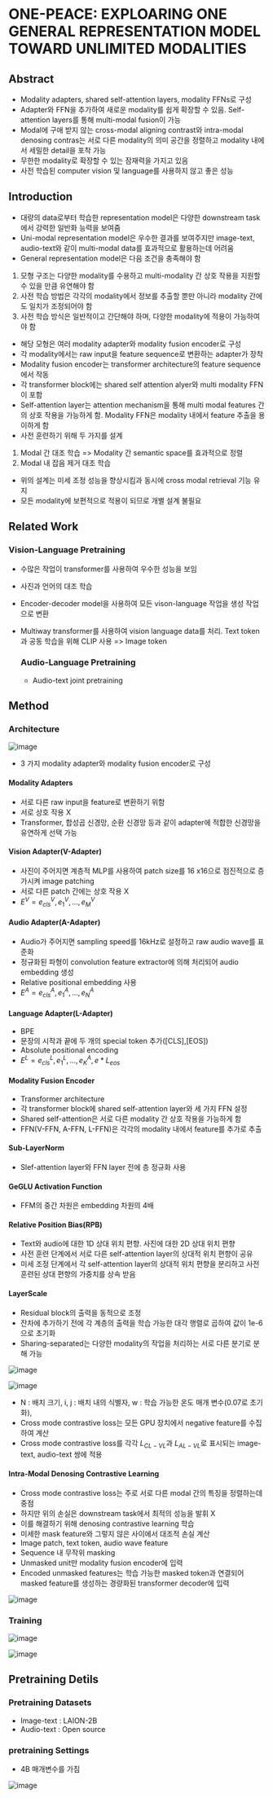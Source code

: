 # ONE-PEACE: EXPLOARING ONE GENERAL REPRESENTATION MODEL TOWARD UNLIMITED MODALITIES

## Abstract

- Modality adapters, shared self-attention layers, modality FFNs로 구성
- Adapter와 FFN을 추가하여 새로운 modality를 쉽게 확장할 수 있음. Self-attention layers를 통해 multi-modal fusion이 가능
- Modal에 구애 받지 않는 cross-modal aligning contrast와 intra-modal denosing contras는 서로 다른 modality의 의미 공간을 정렬하고 modality 내에서 세밀한 detail을 포착 가능
- 무한한 modality로 확장할 수 있는 잠재력을 가지고 있음 
- 사전 학습된 computer vision 및 language를 사용하지 않고 좋은 성능

## Introduction
- 대량의 data로부터 학습한 representation model은 다양한 downstream task에서 강력한 일반화 능력을 보여줌
- Uni-modal representation model은 우수한 결과를 보여주지만 image-text, audio-text와 같이 multi-modal data를 효과적으로 활용하는데 어려움
- General representation model은 다음 조건을 충족해야 함
1. 모형 구조는 다양한 modality를 수용하고 multi-modality 간 상호 작용을 지원할 수 있을 만큼 유연해야 함
2. 사전 학습 방법은 각각의 modality에서 정보를 추출할 뿐만 아니라 modality 간에도 일치가 조정되어야 함
3. 사전 학습 방식은 일반적이고 간단해야 하며, 다양한 modality에 적용이 가능하여야 함

- 해당 모형은 여러 modality adapter와 modality fusion encoder로 구성
- 각 modality에서는 raw input을 feature sequence로 변환하는 adapter가 장착
- Modality fusion encoder는 transformer architecture의 feature sequence에서 작동
- 각 transformer block에는 shared self attention alyer와 multi modality FFN이 포함
- Self-attention layer는 attention mechanism을 통해 multi modal features 간의 상호 작용을 가능하게 함. Modality FFN은 modality 내에서 feature 추출을 용이하게 함
- 사전 훈련하기 위해 두 가지를 설계
1. Modal 간 대조 학습 => Modality 간 semantic space를 효과적으로 정렬
2. Modal 내 잡음 제거 대조 학습
- 위의 설계는 미세 조정 성능을 향상시킴과 동시에 cross modal retrieval 기능 유지
- 모든 modality에 보편적으로 적용이 되므로 개별 설계 불필요



## Related Work

### Vision-Language Pretraining

- 수많은 작업이 transformer를 사용하여 우수한 성능을 보임
- 사진과 언어의 대조 학습
- Encoder-decoder model을 사용하여 모든 vison-language 작업을 생성 작업으로 변환
- Multiway transformer를 사용하여 vision language data를 처리. Text token과 공동 학습을 위해 CLIP 사용 => Image token

  ### Audio-Language Pretraining
  - Audio-text joint pretraining

## Method

### Architecture

![image](https://github.com/as9786/ComputerVision/assets/80622859/8091cfcf-4370-4780-bd88-c533ce54af8f)

- 3 가지 modality adapter와 modality fusion encoder로 구성

#### Modality Adapters
- 서로 다른 raw input을 feature로 변환하기 위함
- 서로 상호 작용 X
- Transformer, 합성곱 신경망, 순환 신경망 등과 같이 adapter에 적합한 신경망을 유연하게 선택 가능

#### Vision Adapter(V-Adapter)
- 사진이 주어지면 계층적 MLP를 사용하여 patch size를 16 x16으로 점진적으로 증가시켜 image patching
- 서로 다른 patch 간에는 상호  작용 X
- $E^V = {e^V_{cls}, e^V_1,...,e^V_M}$

#### Audio Adapter(A-Adapter)

- Audio가 주어지면 sampling speed를 16kHz로 설정하고 raw audio wave를 표준화
- 정규화된 파형이 convolution feature extractor에 의해 처리되어 audio embedding 생성
- Relative positional embedding 사용
- $E^A = {e^A_{cls}, e^A_1,…,e^A_{N}}$

#### Language Adapter(L-Adapter)

- BPE
- 문장의 시작과 끝에 두 개의 special token 추가([CLS],[EOS])
- Absolute positional encoding
- $E^L = {e^L_{cls}, e^L_1,…,e^A_{K},e*L_{eos}}$

#### Modality Fusion Encoder

- Transformer architecture
- 각 transformer block에 shared self-attention layer와 세 가지 FFN 설정
- Shared self-attention은 서로 다른 modality 간 상호 작용을 가능하게 함
- FFN(V-FFN, A-FFN, L-FFN)은 각각의 modality 내에서 feature를 추가로 추출

#### Sub-LayerNorm
- Slef-attention layer와 FFN layer 전에 층 정규화 사용

#### GeGLU Activation Function
- FFM의 중간 차원은 embedding 차원의 4배

#### Relative Position Bias(RPB)
- Text와 audio에 대한 1D 상대 위치 편향. 사진에 대한 2D 상대 위치 편향
- 사전 훈련 단계에서 서로 다른 self-attention layer의 상대적 위치 편향이 공유
- 미세 조정 단계에서 각 self-attention layer의 상대적 위치 편향을 분리하고 사전 훈련된 상대 편향의 가중치를 상속 받음

#### LayerScale

- Residual block의 출력을 동적으로 조정
- 잔차에 추가하기 전에 각 계층의 출력을 학습 가능한 대각 행렬로 곱하여 값이 1e-6으로 초기화
- Sharing-separated는 다양한 modality의 작업을 처리하는 서로 다른 분기로 분해 가능

![image](https://github.com/as9786/ComputerVision/assets/80622859/591a5065-3ffb-4cde-a248-0b7ad80a785a)

![image](https://github.com/as9786/ComputerVision/assets/80622859/bc7d3ad5-11c5-45f0-b7e9-a2e449bad243)

- N : 배치 크기, i, j : 배치 내의 식별자, w : 학습 가능한 온도 매개 변수(0.07로 초기화),
- Cross mode contrastive loss는 모든 GPU 장치에서 negative feature를 수집하여 계산
- Cross mode contrastive loss를 각각 $L_{CL-VL}$과 $L_{AL-VL}$로 표시되는 image-text, audio-text 쌍에 적용

#### Intra-Modal Denosing Contrastive Learning
- Cross mode contrastive loss는 주로 서로 다른 modal 간의 특징을 정렬하는데 중점
- 하지만 위의 손실은 downstream task에서 최적의 성능을 발휘 X
- 이를 해결하기 위해 denosing contrastive learning 학습
- 미세한 mask feature와 그렇지 않은 사이에서 대조적 손실 계산
- Image patch, text token, audio wave feature
- Sequence 내 무작위 masking
- Unmasked unit만 modality fusion encoder에 입력
- Encoded unmasked features는 학습 가능한 masked token과 연결되어 masked feature를 생성하는 경량화된 transformer decoder에 입력

![image](https://github.com/as9786/ComputerVision/assets/80622859/2c86ebd2-10ec-46b9-a930-5aee5c099cc5)

### Training

![image](https://github.com/as9786/ComputerVision/assets/80622859/da3d1cef-6fb1-4b13-929b-224225153a80)

![image](https://github.com/as9786/ComputerVision/assets/80622859/a02e04a1-1378-428d-877b-3da342dd695e)

## Pretraining Detils

### Pretraining Datasets

- Image-text : LAION-2B
- Audio-text : Open source

### pretraining Settings
- 4B 매개변수를 가짐

![image](https://github.com/as9786/ComputerVision/assets/80622859/126249b9-50e8-44cc-bf60-83c5f59528dc)


